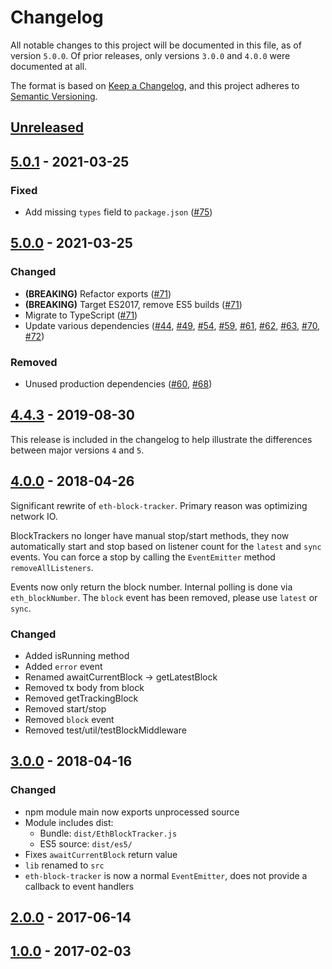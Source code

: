 # Changelog

All notable changes to this project will be documented in this file, as of version `5.0.0`.
Of prior releases, only versions `3.0.0` and `4.0.0` were documented at all.

The format is based on [Keep a Changelog](https://keepachangelog.com/en/1.0.0/),
and this project adheres to [Semantic Versioning](https://semver.org/spec/v2.0.0.html).

## [Unreleased]

## [5.0.1] - 2021-03-25

### Fixed

- Add missing `types` field to `package.json` ([#75](https://github.com/MetaMask/eth-block-tracker/pull/75))

## [5.0.0] - 2021-03-25

### Changed

- **(BREAKING)** Refactor exports ([#71](https://github.com/MetaMask/eth-block-tracker/pull/71))
- **(BREAKING)** Target ES2017, remove ES5 builds ([#71](https://github.com/MetaMask/eth-block-tracker/pull/71))
- Migrate to TypeScript ([#71](https://github.com/MetaMask/eth-block-tracker/pull/71))
- Update various dependencies ([#44](https://github.com/MetaMask/eth-block-tracker/pull/44), [#49](https://github.com/MetaMask/eth-block-tracker/pull/49), [#54](https://github.com/MetaMask/eth-block-tracker/pull/54), [#59](https://github.com/MetaMask/eth-block-tracker/pull/59), [#61](https://github.com/MetaMask/eth-block-tracker/pull/61), [#62](https://github.com/MetaMask/eth-block-tracker/pull/62), [#63](https://github.com/MetaMask/eth-block-tracker/pull/63), [#70](https://github.com/MetaMask/eth-block-tracker/pull/70), [#72](https://github.com/MetaMask/eth-block-tracker/pull/72))

### Removed

- Unused production dependencies ([#60](https://github.com/MetaMask/eth-block-tracker/pull/60), [#68](https://github.com/MetaMask/eth-block-tracker/pull/68))

## [4.4.3] - 2019-08-30

This release is included in the changelog to help illustrate the differences between
major versions `4` and `5`.

## [4.0.0] - 2018-04-26

Significant rewrite of `eth-block-tracker`. Primary reason was optimizing network IO.

BlockTrackers no longer have manual stop/start methods, they now automatically start and stop based on listener count for the `latest` and `sync` events. You can force a stop by calling the `EventEmitter` method `removeAllListeners`.

Events now only return the block number. Internal polling is done via `eth_blockNumber`.
The `block` event has been removed, please use `latest` or `sync`.

### Changed

- Added isRunning method
- Added `error` event
- Renamed awaitCurrentBlock -> getLatestBlock
- Removed tx body from block
- Removed getTrackingBlock
- Removed start/stop
- Removed `block` event
- Removed test/util/testBlockMiddleware

## [3.0.0] - 2018-04-16

### Changed

- npm module main now exports unprocessed source
- Module includes dist:
  - Bundle: `dist/EthBlockTracker.js`
  - ES5 source: `dist/es5/`
- Fixes `awaitCurrentBlock` return value
- `lib` renamed to `src`
- `eth-block-tracker` is now a normal `EventEmitter`, does not provide a callback to event handlers

## [2.0.0] - 2017-06-14

## [1.0.0] - 2017-02-03

[Unreleased]:https://github.com/MetaMask/eth-block-tracker/compare/v5.0.1...HEAD
[5.0.1]:https://github.com/MetaMask/eth-block-tracker/compare/v5.0.0...v5.0.1
[5.0.0]:https://github.com/MetaMask/eth-block-tracker/compare/v4.4.3...v5.0.0
[4.4.3]:https://github.com/MetaMask/eth-block-tracker/compare/v4.0.0...v4.4.3
[4.0.0]:https://github.com/MetaMask/eth-block-tracker/compare/v3.0.0...v4.0.0
[3.0.0]:https://github.com/MetaMask/eth-block-tracker/compare/v2.0.0...v3.0.0
[2.0.0]:https://github.com/MetaMask/eth-block-tracker/compare/v1.0.0...v2.0.0
[1.0.0]:https://github.com/MetaMask/eth-block-tracker/releases/tag/v1.0.0
